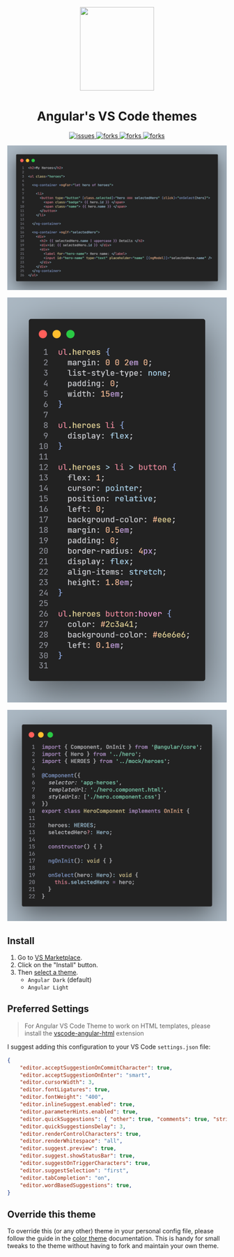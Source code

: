 <!--
Created: Sun Oct 31 2021 16:45:19 GMT-0400 (hora de Bolivia)
Modified: Wed Mar 16 2022 20:55:10 GMT-0400 (hora de Bolivia)
-->
<p align="center">
  <a href="https://marketplace.visualstudio.com/items?itemName=MichaellAlavedraMunayco.angular-theme">
    <img src=".github/images/logo.png" width="170px" height="192px"/>
  </a>
</p>

<h1 align="center">
  Angular's VS Code themes
</h1>

<p align="center">
    <a href="https://github.com/MichaellAlavedraMunayco/angular-vscode-theme/issues">
        <img src="https://img.shields.io/github/issues/MichaellAlavedraMunayco/angular-vscode-theme" alt="issues"/>
    </a>
    <a href="https://github.com/MichaellAlavedraMunayco/angular-vscode-theme/">
        <img src="https://img.shields.io/github/forks/MichaellAlavedraMunayco/angular-vscode-theme" alt="forks"/>
    </a>
    <a href="https://github.com/MichaellAlavedraMunayco/angular-vscode-theme/">
        <img src="https://img.shields.io/github/stars/MichaellAlavedraMunayco/angular-vscode-theme" alt="forks"/>
    </a>
    <a href="https://github.com/MichaellAlavedraMunayco/angular-vscode-theme/">
        <img src="https://img.shields.io/github/license/MichaellAlavedraMunayco/angular-vscode-theme" alt="forks"/>
    </a>
</p>

![HTML Code](.github/images/html.png)

![CSS Code](.github/images/css.png)

![Typescript Code](.github/images/ts.png)

## Install

1. Go to [VS Marketplace](https://marketplace.visualstudio.com/items?itemName=MichaellAlavedraMunayco.angular-theme).
2. Click on the "Install" button.
3. Then [select a theme](https://code.visualstudio.com/docs/getstarted/themes#_selecting-the-color-theme).
    - `Angular Dark` (default)
    - `Angular Light`

## Preferred Settings

> For Angular VS Code Theme to work on HTML templates, please install the [vscode-angular-html](https://marketplace.visualstudio.com/items?itemName=ghaschel.vscode-angular-html) extension

I suggest adding this configuration to your VS Code `settings.json` file:

```json
{
    "editor.acceptSuggestionOnCommitCharacter": true,
    "editor.acceptSuggestionOnEnter": "smart",
    "editor.cursorWidth": 3,
    "editor.fontLigatures": true,
    "editor.fontWeight": "400",
    "editor.inlineSuggest.enabled": true,
    "editor.parameterHints.enabled": true,
    "editor.quickSuggestions": { "other": true, "comments": true, "strings": true },
    "editor.quickSuggestionsDelay": 3,
    "editor.renderControlCharacters": true,
    "editor.renderWhitespace": "all",
    "editor.suggest.preview": true,
    "editor.suggest.showStatusBar": true,
    "editor.suggestOnTriggerCharacters": true,
    "editor.suggestSelection": "first",
    "editor.tabCompletion": "on",
    "editor.wordBasedSuggestions": true,
}
```

## Override this theme

To override this (or any other) theme in your personal config file, please follow the guide in the [color theme](https://code.visualstudio.com/api/extension-guides/color-theme) documentation. This is handy for small tweaks to the theme without having to fork and maintain your own theme.
